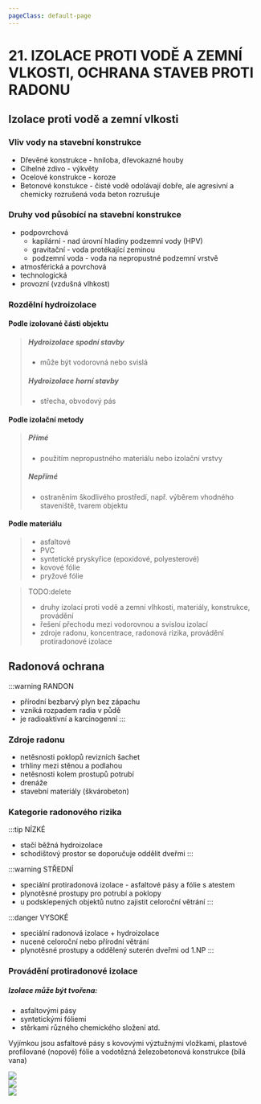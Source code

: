 ```yaml
---
pageClass: default-page
---
```

# 21. IZOLACE PROTI VODĚ A ZEMNÍ VLKOSTI, OCHRANA STAVEB PROTI RADONU

## Izolace proti vodě a zemní vlkosti

### Vliv vody na stavební konstrukce

- Dřevěné konstrukce - hniloba, dřevokazné houby
- Cihelné zdivo - výkvěty
- Ocelové konstrukce - koroze
- Betonové konstukce - čisté vodě odolávají dobře, ale agresivní a chemicky rozrušená voda beton rozrušuje

### Druhy vod působící na stavební konstrukce

- podpovrchová
    - kapilární - nad úrovní hladiny podzemní vody (HPV)
    - gravitační - voda protékající zeminou
    - podzemní voda - voda na nepropustné podzemní vrstvě
- atmosférická a povrchová
- technologická
- provozní (vzdušná vlhkost)

### Rozdělní hydroizolace

#### Podle izolované části objektu

>##### Hydroizolace spodní stavby
>- může být vodorovná nebo svislá
>##### Hydroizolace horní stavby
>- střecha, obvodový pás

#### Podle izolační metody

>##### Přímé
>- použitím nepropustného materiálu nebo izolační vrstvy
>##### Nepřímé
>- ostraněním škodlivého prostředí, např. výběrem vhodného staveniště, tvarem objektu

#### Podle materiálu
>- asfaltové
>- PVC
>- syntetické pryskyřice (epoxidové, polyesterové)
>- kovové fólie
>- pryžové fólie


> TODO:delete
>- druhy izolací proti vodě a zemní vlhkosti, materiály, konstrukce, provádění
>- řešení přechodu mezi vodorovnou a svislou izolací
>- zdroje radonu, koncentrace, radonová rizika, provádění protiradonové izolace

## Radonová ochrana

:::warning RANDON
- přírodní bezbarvý plyn bez zápachu
- vzniká rozpadem radia v půdě
- je radioaktivní a karcinogenní
:::

### Zdroje radonu

- netěsnosti poklopů revizních šachet
- trhliny mezi stěnou a podlahou
- netěsnosti kolem prostupů potrubí
- drenáže
- stavební materiály (škvárobeton)

### Kategorie radonového rizika

:::tip NÍZKÉ
- stačí běžná hydroizolace
- schodištový prostor se doporučuje oddělit dveřmi
:::

:::warning STŘEDNÍ
- speciální protiradonová izolace - asfaltové pásy a fólie s atestem
- plynotěsné prostupy pro potrubí a poklopy
- u podsklepených objektů nutno zajistit celoroční větrání
:::

:::danger VYSOKÉ
- speciální radonová izolace + hydroizolace
- nucené celoroční nebo přírodní větrání
- plynotěsné prostupy a oddělený suterén dveřmi od 1.NP
:::

### Provádění protiradonové izolace

##### Izolace může být tvořena:
- asfaltovými pásy
- syntetickými fóliemi
- stěrkami různého chemického složení atd.

Vyjímkou jsou asfaltové pásy s kovovými výztužnými vložkami, plastové profilované (nopové) fólie a vodotězná železobetonová konstrukce (bílá vana)

<img class="centered_image" src="/images/pos/21/radon1.jpg" />
<br>
<img class="centered_image" src="/images/pos/21/radon2.jpg" />
<br>
<img class="centered_image" src="/images/pos/21/radon3.jpg" />


